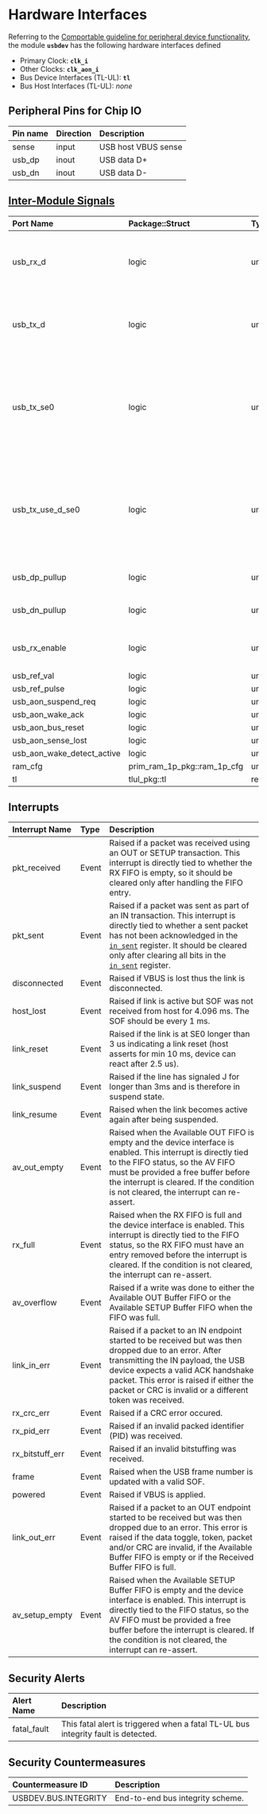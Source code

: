 # Hardware Interfaces

<!-- BEGIN CMDGEN util/regtool.py --interfaces ./hw/ip/usbdev/data/usbdev.hjson -->
Referring to the [Comportable guideline for peripheral device functionality](https://opentitan.org/book/doc/contributing/hw/comportability), the module **`usbdev`** has the following hardware interfaces defined
- Primary Clock: **`clk_i`**
- Other Clocks: **`clk_aon_i`**
- Bus Device Interfaces (TL-UL): **`tl`**
- Bus Host Interfaces (TL-UL): *none*

## Peripheral Pins for Chip IO

| Pin name   | Direction   | Description         |
|:-----------|:------------|:--------------------|
| sense      | input       | USB host VBUS sense |
| usb_dp     | inout       | USB data D+         |
| usb_dn     | inout       | USB data D-         |

## [Inter-Module Signals](https://opentitan.org/book/doc/contributing/hw/comportability/index.html#inter-signal-handling)

| Port Name                  | Package::Struct             | Type    | Act   |   Width | Description                                                                                        |
|:---------------------------|:----------------------------|:--------|:------|--------:|:---------------------------------------------------------------------------------------------------|
| usb_rx_d                   | logic                       | uni     | rcv   |       1 | USB RX data from an external differential receiver, if available                                   |
| usb_tx_d                   | logic                       | uni     | req   |       1 | USB transmit data value (not used if usb_tx_se0 is set)                                            |
| usb_tx_se0                 | logic                       | uni     | req   |       1 | Force transmission of a USB single-ended zero (i.e. both D+ and D- are low) regardless of usb_tx_d |
| usb_tx_use_d_se0           | logic                       | uni     | req   |       1 | Use the usb_tx_d and usb_tx_se0 TX interface, instead of usb_dp_o and usb_dn_o                     |
| usb_dp_pullup              | logic                       | uni     | req   |       1 | USB D+ pullup control                                                                              |
| usb_dn_pullup              | logic                       | uni     | req   |       1 | USB D- pullup control                                                                              |
| usb_rx_enable              | logic                       | uni     | req   |       1 | USB differential receiver enable                                                                   |
| usb_ref_val                | logic                       | uni     | req   |       1 |                                                                                                    |
| usb_ref_pulse              | logic                       | uni     | req   |       1 |                                                                                                    |
| usb_aon_suspend_req        | logic                       | uni     | req   |       1 |                                                                                                    |
| usb_aon_wake_ack           | logic                       | uni     | req   |       1 |                                                                                                    |
| usb_aon_bus_reset          | logic                       | uni     | rcv   |       1 |                                                                                                    |
| usb_aon_sense_lost         | logic                       | uni     | rcv   |       1 |                                                                                                    |
| usb_aon_wake_detect_active | logic                       | uni     | rcv   |       1 |                                                                                                    |
| ram_cfg                    | prim_ram_1p_pkg::ram_1p_cfg | uni     | rcv   |       1 |                                                                                                    |
| tl                         | tlul_pkg::tl                | req_rsp | rsp   |       1 |                                                                                                    |

## Interrupts

| Interrupt Name   | Type   | Description                                                                                                                                                                                                                                                                                          |
|:-----------------|:-------|:-----------------------------------------------------------------------------------------------------------------------------------------------------------------------------------------------------------------------------------------------------------------------------------------------------|
| pkt_received     | Event  | Raised if a packet was received using an OUT or SETUP transaction. This interrupt is directly tied to whether the RX FIFO is empty, so it should be cleared only after handling the FIFO entry.                                                                                                      |
| pkt_sent         | Event  | Raised if a packet was sent as part of an IN transaction. This interrupt is directly tied to whether a sent packet has not been acknowledged in the [`in_sent`](registers.md#in_sent) register. It should be cleared only after clearing all bits in the [`in_sent`](registers.md#in_sent) register. |
| disconnected     | Event  | Raised if VBUS is lost thus the link is disconnected.                                                                                                                                                                                                                                                |
| host_lost        | Event  | Raised if link is active but SOF was not received from host for 4.096 ms. The SOF should be every 1 ms.                                                                                                                                                                                              |
| link_reset       | Event  | Raised if the link is at SE0 longer than 3 us indicating a link reset (host asserts for min 10 ms, device can react after 2.5 us).                                                                                                                                                                   |
| link_suspend     | Event  | Raised if the line has signaled J for longer than 3ms and is therefore in suspend state.                                                                                                                                                                                                             |
| link_resume      | Event  | Raised when the link becomes active again after being suspended.                                                                                                                                                                                                                                     |
| av_out_empty     | Event  | Raised when the Available OUT FIFO is empty and the device interface is enabled. This interrupt is directly tied to the FIFO status, so the AV FIFO must be provided a free buffer before the interrupt is cleared. If the condition is not cleared, the interrupt can re-assert.                    |
| rx_full          | Event  | Raised when the RX FIFO is full and the device interface is enabled. This interrupt is directly tied to the FIFO status, so the RX FIFO must have an entry removed before the interrupt is cleared. If the condition is not cleared, the interrupt can re-assert.                                    |
| av_overflow      | Event  | Raised if a write was done to either the Available OUT Buffer FIFO or the Available SETUP Buffer FIFO when the FIFO was full.                                                                                                                                                                        |
| link_in_err      | Event  | Raised if a packet to an IN endpoint started to be received but was then dropped due to an error. After transmitting the IN payload, the USB device expects a valid ACK handshake packet. This error is raised if either the packet or CRC is invalid or a different token was received.             |
| rx_crc_err       | Event  | Raised if a CRC error occured.                                                                                                                                                                                                                                                                       |
| rx_pid_err       | Event  | Raised if an invalid packed identifier (PID) was received.                                                                                                                                                                                                                                           |
| rx_bitstuff_err  | Event  | Raised if an invalid bitstuffing was received.                                                                                                                                                                                                                                                       |
| frame            | Event  | Raised when the USB frame number is updated with a valid SOF.                                                                                                                                                                                                                                        |
| powered          | Event  | Raised if VBUS is applied.                                                                                                                                                                                                                                                                           |
| link_out_err     | Event  | Raised if a packet to an OUT endpoint started to be received but was then dropped due to an error. This error is raised if the data toggle, token, packet and/or CRC are invalid, if the Available Buffer FIFO is empty or if the Received Buffer FIFO is full.                                      |
| av_setup_empty   | Event  | Raised when the Available SETUP Buffer FIFO is empty and the device interface is enabled. This interrupt is directly tied to the FIFO status, so the AV FIFO must be provided a free buffer before the interrupt is cleared. If the condition is not cleared, the interrupt can re-assert.           |

## Security Alerts

| Alert Name   | Description                                                                       |
|:-------------|:----------------------------------------------------------------------------------|
| fatal_fault  | This fatal alert is triggered when a fatal TL-UL bus integrity fault is detected. |

## Security Countermeasures

| Countermeasure ID    | Description                      |
|:---------------------|:---------------------------------|
| USBDEV.BUS.INTEGRITY | End-to-end bus integrity scheme. |


<!-- END CMDGEN -->

